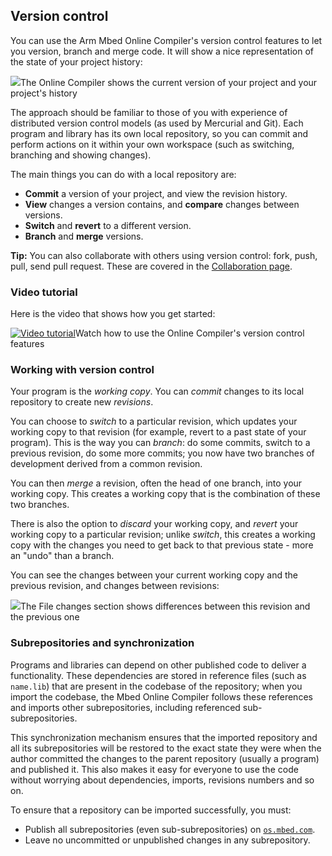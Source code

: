 ## Version control

You can use the Arm Mbed Online Compiler's version control features to let you version, branch and merge code. It will show a nice representation of the state of your project history:

<span class="images">![](https://s3-us-west-2.amazonaws.com/mbed-os-docs-images/revision_history_overview.png)<span>The Online Compiler shows the current version of your project and your project's history</span></span>

The approach should be familiar to those of you with experience of distributed version control models (as used by Mercurial and Git). Each program and library has its own local repository, so you can commit and perform actions on it within your own workspace (such as switching, branching and showing changes).

The main things you can do with a local repository are:

 * **Commit** a version of your project, and view the revision history.
 * **View** changes a version contains, and **compare** changes between versions.
 * **Switch** and **revert** to a different version.
 * **Branch** and **merge** versions.

<span class="tips">**Tip:** You can also collaborate with others using version control: fork, push, pull, send pull request. These are covered in the [Collaboration page](collab-online-comp.html).</span>

### Video tutorial

Here is the video that shows how you get started:

<span class="images">[![Video tutorial](https://img.youtube.com/vi/BWM21JzSDSs/0.jpg)](https://www.youtube.com/watch?v=BWM21JzSDSs)<span>Watch how to use the Online Compiler's version control features</span></span>

### Working with version control

Your program is the *working copy*. You can *commit* changes to its local repository to create new *revisions*.

You can choose to *switch* to a particular revision, which updates your working copy to that revision (for example, revert to a past state of your program). This is the way you can *branch*: do some commits, switch to a previous revision, do some more commits; you now have two branches of development derived from a common revision.

You can then *merge* a revision, often the head of one branch, into your working copy. This creates a working copy that is the combination of these two branches.

There is also the option to *discard* your working copy, and *revert* your working copy to a particular revision; unlike *switch*, this creates a working copy with the changes you need to get back to that previous state - more an "undo" than a branch.

You can see the changes between your current working copy and the previous revision, and changes between revisions:

<span class="images">![](https://s3-us-west-2.amazonaws.com/mbed-os-docs-images/compare_revisions.png)<span>The File changes section shows differences between this revision and the previous one</span></span>

### Subrepositories and synchronization

Programs and libraries can depend on other published code to deliver a functionality. These dependencies are stored in reference files (such as `name.lib`) that are present in the codebase of the repository; when you import the codebase, the Mbed Online Compiler follows these references and imports other subrepositories, including referenced sub-subrepositories.

This synchronization mechanism ensures that the imported repository and all its subrepositories will be restored to the exact state they were when the author committed the changes to the parent repository (usually a program) and published it. This also makes it easy for everyone to use the code without worrying about dependencies, imports, revisions numbers and so on.

To ensure that a repository can be imported successfully, you must:

 - Publish all subrepositories (even sub-subrepositories) on [`os.mbed.com`](https://os.mbed.com).
 - Leave no uncommitted or unpublished changes in any subrepository.

